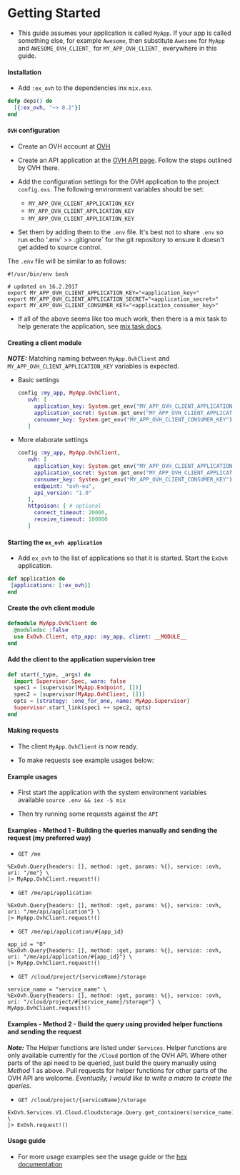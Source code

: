 # Getting Started

- This guide assumes your application is called `MyApp`. If your app is called something else, for example `Awesome`,
then substitute `Awesome` for `MyApp` and `AWESOME_OVH_CLIENT_` for `MY_APP_OVH_CLIENT_` everywhere in this guide.


#### Installation

- Add `:ex_ovh` to the dependencies inx `mix.exs`.

```elixir
defp deps() do
  [{:ex_ovh, "~> 0.2"}]
end
```

#### `OVH` configuration

- Create an OVH account at [OVH](https://www.ovh.com/us/)

- Create an API application at the [OVH API page](https://eu.api.ovh.com/createApp/). Follow the
  steps outlined by OVH there.

- Add the configuration settings for the OVH application to the project `config.exs`. The following
environment variables should be set:

    - `MY_APP_OVH_CLIENT_APPLICATION_KEY`
    - `MY_APP_OVH_CLIENT_APPLICATION_KEY`
    - `MY_APP_OVH_CLIENT_APPLICATION_KEY`

- Set them by adding them to the `.env` file. It's best not to share `.env` so run
echo '.env' >> .gitignore` for the git repository to ensure it doesn't get added to source control.

The `.env` file will be similar to as follows:

```
#!/usr/bin/env bash

# updated on 16.2.2017
export MY_APP_OVH_CLIENT_APPLICATION_KEY="<application_key>"
export MY_APP_OVH_CLIENT_APPLICATION_SECRET="<application_secret>"
export MY_APP_OVH_CLIENT_CONSUMER_KEY="<application_consumer_key>"
```

- If all of the above seems like too much work, then there is a mix task to help generate the application, see
[mix task docs](https://github.com/stephenmoloney/ex_ovh/blob/master/docs/mix_task.md).


#### Creating a client module

***NOTE:*** Matching naming between `MyApp.OvhClient` and `MY_APP_OVH_CLIENT_APPLICATION_KEY` variables is expected.

- Basic settings
  ```elixir
  config :my_app, MyApp.OvhClient,
     ovh: [
       application_key: System.get_env("MY_APP_OVH_CLIENT_APPLICATION_KEY"),
       application_secret: System.get_env("MY_APP_OVH_CLIENT_APPLICATION_SECRET"),
       consumer_key: System.get_env("MY_APP_OVH_CLIENT_CONSUMER_KEY"),
     ]
  ```

- More elaborate settings
  ```elixir
  config :my_app, MyApp.OvhClient,
     ovh: [
       application_key: System.get_env("MY_APP_OVH_CLIENT_APPLICATION_KEY"),
       application_secret: System.get_env("MY_APP_OVH_CLIENT_APPLICATION_SECRET"),
       consumer_key: System.get_env("MY_APP_OVH_CLIENT_CONSUMER_KEY"),
       endpoint: "ovh-eu",
       api_version: "1.0"
     ],
     httpoison: [ # optional
       connect_timeout: 20000,
       receive_timeout: 100000
     ]
  ```

#### Starting the `ex_ovh application`

- Add `ex_ovh` to the list of applications so that it is started. Start the `ExOvh` application.

```elixir
def application do
 [applications: [:ex_ovh]]
end
```


#### Create the ovh client module


```elixir
defmodule MyApp.OvhClient do
  @moduledoc :false
  use ExOvh.Client, otp_app: :my_app, client: __MODULE__
end
```

#### Add the client to the application supervision tree

```elixir
def start(_type, _args) do
  import Supervisor.Spec, warn: false
  spec1 = [supervisor(MyApp.Endpoint, [])]
  spec2 = [supervisor(MyApp.OvhClient, [])]
  opts = [strategy: :one_for_one, name: MyApp.Supervisor]
  Supervisor.start_link(spec1 ++ spec2, opts)
end
```

#### Making requests

- The client `MyApp.OvhClient` is now ready.

- To make requests see example usages below:


#### Example usages

- First start the application with the system environment variables available `source .env && iex -S mix`

- Then try running some requests against the `API`


#### Examples - Method 1 - Building the queries manually and sending the request (my preferred way)


- `GET /me`
```
%ExOvh.Query{headers: [], method: :get, params: %{}, service: :ovh, uri: "/me"} \
|> MyApp.OvhClient.request!()
```

- `GET /me/api/application`
```
%ExOvh.Query{headers: [], method: :get, params: %{}, service: :ovh, uri: "/me/api/application"} \
|> MyApp.OvhClient.request!()
```

- `GET /me/api/application/#{app_id}`
```
app_id = "0"
%ExOvh.Query{headers: [], method: :get, params: %{}, service: :ovh, uri: "/me/api/application/#{app_id}"} \
|> MyApp.OvhClient.request!()
```

- `GET /cloud/project/{serviceName}/storage`
```
service_name = "service_name" \
%ExOvh.Query{headers: [], method: :get, params: %{}, service: :ovh, uri: "/cloud/project/#{service_name}/storage"} \
MyApp.OvhClient.request!()
```


#### Examples - Method 2 - Build the query using provided helper functions and sending the request

***Note:*** The Helper functions are listed under `Services`. Helper functions are only available currently for the
`/Cloud` portion of the OVH API. Where other parts of the api need to be queried, just build the query manually
using *Method 1* as above. Pull requests for helper functions for other parts of the OVH API are welcome.
*Eventually, I would like to write a macro to create the queries.*

- `GET /cloud/project/{serviceName}/storage`
```
ExOvh.Services.V1.Cloud.Cloudstorage.Query.get_containers(service_name) \
|> ExOvh.request!()
```


#### Usage guide

- For more usage examples see the usage guide or the [hex documentation](https://github.com/stephenmoloney/ex_ovh/blob/master/docs/mix_task.md)